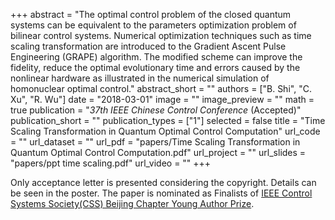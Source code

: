﻿+++ 
abstract = "The optimal control problem of the closed quantum systems can be equivalent to the parameters optimization problem of bilinear control systems. Numerical optimization techniques such as time scaling transformation are introduced to the Gradient Ascent Pulse Engineering (GRAPE) algorithm. The modified scheme can improve the fidelity, reduce the optimal evolutionary time and errors caused by the nonlinear hardware as illustrated in the numerical simulation of homonuclear optimal control."
abstract_short = ""
authors = ["B. Shi", "C. Xu", "R. Wu"]
date = "2018-03-01"
image = ""
image_preview = ""
math = true
publication = "*37th IEEE Chinese Control Conference* (Accepted)"
publication_short = ""
publication_types = ["1"]
selected = false
title = "Time Scaling Transformation in Quantum Optimal Control Computation"
url_code = ""
url_dataset = ""
url_pdf = "papers/Time Scaling Transformation in Quantum Optimal Control Computation.pdf"
url_project = ""
url_slides = "papers/ppt time scaling.pdf"
url_video = ""
+++

Only acceptance letter is presented considering the copyright. Details can be seen in the poster. The paper is nominated as Finalists of [IEEE Control Systems Society(CSS) Beijing Chapter Young Author Prize](http://icbc.amss.ac.cn/).
